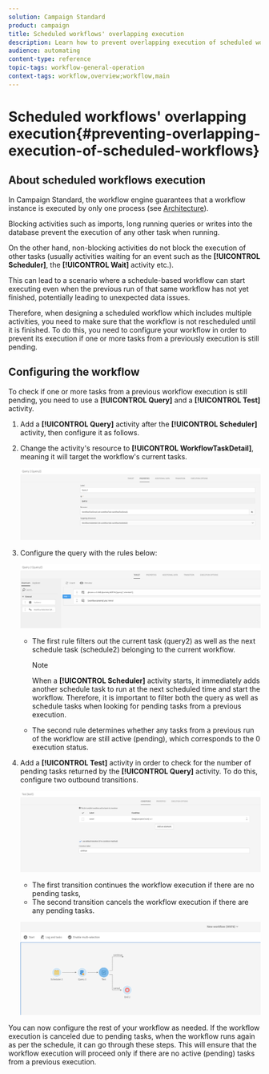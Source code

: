 ```yaml
---
solution: Campaign Standard
product: campaign
title: Scheduled workflows' overlapping execution
description: Learn how to prevent overlapping execution of scheduled workflows.
audience: automating
content-type: reference
topic-tags: workflow-general-operation
context-tags: workflow,overview;workflow,main
---
```


# Scheduled workflows' overlapping execution{#preventing-overlapping-execution-of-scheduled-workflows}

## About scheduled workflows execution

In Campaign Standard, the workflow engine guarantees that a workflow instance is executed by only one process (see [Architecture](../../workflow/using/architecture.md)).

Blocking activities such as imports, long running queries or writes into the database prevent the execution of any other task when running.

On the other hand, non-blocking activities do not block the execution of other tasks (usually activities waiting for an event such as the **[!UICONTROL Scheduler]**, the **[!UICONTROL Wait]** activity etc.).

This can lead to a scenario where a schedule-based workflow can start executing even when the previous run of that same workflow has not yet finished, potentially leading to unexpected data issues.

Therefore, when designing a scheduled workflow which includes multiple activities, you need to make sure that the workflow is not rescheduled until it is finished. To do this, you need to configure your workflow in order to prevent its execution if one or more tasks from a previously execution is still pending.


## Configuring the workflow

To check if one or more tasks from a previous workflow execution is still pending, you need to use a **[!UICONTROL Query]** and a **[!UICONTROL Test]** activity.

1. Add a **[!UICONTROL Query]** activity after the **[!UICONTROL Scheduler]** activity, then configure it as follows.

1. Change the activity's resource to **[!UICONTROL WorkflowTaskDetail]**, meaning it will target the workflow's current tasks.

    ![](assets/scheduled-wkf-resource.png)

1. Configure the query with the rules below:

    ![](assets/scheduled-wkf-query.png)

    * The first rule filters out the current task (query2) as well as the next schedule task (schedule2) belonging to the current workflow.

        >[!NOTE]
        >
        >When a **[!UICONTROL Scheduler]** activity starts, it immediately adds another schedule task to run at the next scheduled time and start the workflow. Therefore, it is important to filter both the query as well as schedule tasks when looking for pending tasks from a previous execution.

    * The second rule determines whether any tasks from a previous run of the workflow are still active (pending), which corresponds to the 0 execution status.

1. Add a **[!UICONTROL Test]** activity in order to check for the number of pending tasks returned by the **[!UICONTROL Query]** activity. To do this, configure two outbound transitions.

    ![](assets/scheduled-wkf-test.png)

    * The first transition continues the workflow execution if there are no pending tasks,
    * The second transition cancels the workflow execution if there are any pending tasks.

    ![](assets/scheduled-wkf-workflow.png)

You can now configure the rest of your workflow as needed. If the workflow execution is canceled due to pending tasks, when the workflow runs again as per the schedule, it can go through these steps. This will ensure that the workflow execution will proceed only if there are no active (pending) tasks from a previous execution.
